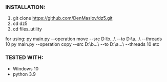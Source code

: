 ### INSTALLATION:
1. git clone https://github.com/DenMaslov/dz5.git
2. cd dz5
3. cd files_utility


for using:
  py main.py --operation move --src D:\\b...\\ --to D:\\a...\\ --threads 10
  py main.py --operation copy --src D:\\b...\\ --to D:\\a...\ --threads 10
  etc
  

### TESTED WITH:
* Windows 10
* python 3.9
